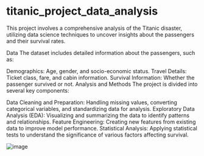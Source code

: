 # titanic_project_data_analysis
This project involves a comprehensive analysis of the Titanic disaster, utilizing data science techniques to uncover insights about the passengers and their survival rates.


Data
The dataset includes detailed information about the passengers, such as:

Demographics: Age, gender, and socio-economic status.
Travel Details: Ticket class, fare, and cabin information.
Survival Information: Whether the passenger survived or not.
Analysis and Methods
The project is divided into several key components:

Data Cleaning and Preparation: Handling missing values, converting categorical variables, and standardizing data for analysis.
Exploratory Data Analysis (EDA): Visualizing and summarizing the data to identify patterns and relationships.
Feature Engineering: Creating new features from existing data to improve model performance.
Statistical Analysis: Applying statistical tests to understand the significance of various factors affecting survival.

![image](https://github.com/user-attachments/assets/9b98411d-3736-4b91-8f5d-5540ca8a6f8c)
